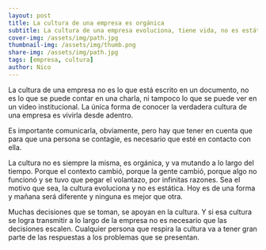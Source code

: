 ```yaml
---
layout: post
title: La cultura de una empresa es orgánica
subtitle: La cultura de una empresa evoluciona, tiene vida, no es estática
cover-img: /assets/img/path.jpg
thumbnail-img: /assets/img/thumb.png
share-img: /assets/img/path.jpg
tags: [empresa, cultura]
author: Nico
---
```


La cultura de una empresa no es lo que está escrito en un documento, no es lo que se puede contar en una charla, ni tampoco lo que se puede ver en un video institucional. La única forma de conocer la verdadera cultura de una empresa es vivirla desde adentro.

Es importante comunicarla, obviamente, pero hay que tener en cuenta que para que una persona se contagie, es necesario que esté en contacto con ella.

La cultura no es siempre la misma, es orgánica, y va mutando a lo largo del tiempo. Porque el contexto cambió, porque la gente cambió, porque algo no funcionó y se tuvo que pegar el volantazo, por infinitas razones. Sea el motivo que sea, la cultura evoluciona y no es estática. Hoy es de una forma y mañana será diferente y ninguna es mejor que otra.

Muchas decisiones que se toman, se apoyan en la cultura. Y si esa cultura se logra transmitir a lo largo de la empresa no es necesario que las decisiones escalen. Cualquier persona que respira la cultura va a tener gran parte de las respuestas a los problemas que se presentan.
